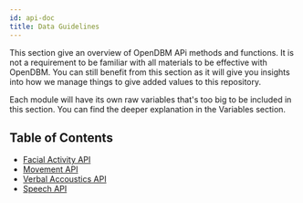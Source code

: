 ```yaml
---
id: api-doc
title: Data Guidelines
---
```


This section give an overview of OpenDBM APi methods and functions. It is not a requirement to be familiar with all materials to be effective with OpenDBM. You can still benefit from this section as it will give you insights into how we manage things to give added values to this repository.

Each module will have its own raw variables that's too big to be included in this section. You can find the deeper explanation in the Variables section.

## Table of Contents

- [Facial Activity API](/docs/facial-activity-api)
- [Movement API](/docs/movement-api)
- [Verbal Accoustics API](/docs/verbal-accoustics-api)
- [Speech API](/docs/speech-api)
